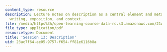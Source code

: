 ```yaml
---
content_type: resource
description: Lecture notes on description as a central element and metaphor, free
  writing, exposition, and context.
file: /media/https%3A/open-learning-course-data-rc.s3.amazonaws.com/21w-755-writing-and-reading-short-stories-spring-2012/23ac7f64ae059757f654ff81e6116b8a_MIT21W_755S12_ses13.pdf
file_type: application/pdf
resourcetype: Document
title: 'Session 13: Description'
uid: 23ac7f64-ae05-9757-f654-ff81e6116b8a
---
```


